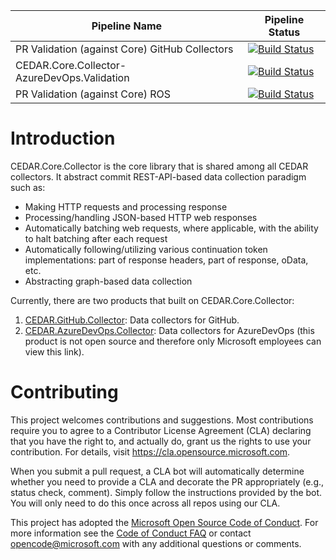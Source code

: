 | Pipeline Name | Pipeline Status |
| ------------- | --------------- |
| PR Validation (against Core) GitHub Collectors | [![Build Status](https://dev.azure.com/mseng/Domino/_apis/build/status/CloudMine/Pipelines/GitHub/Collectors/PR%20Validation%20(against%20Core)%20GitHub%20Collectors?repoName=microsoft%2FCEDAR.Core.Collector&branchName=main)](https://dev.azure.com/mseng/Domino/_build/latest?definitionId=13480&repoName=microsoft%2FCEDAR.Core.Collector&branchName=main) |
| CEDAR.Core.Collector-AzureDevOps.Validation | [![Build Status](https://dev.azure.com/mseng/Domino/_apis/build/status/CloudMine/Pipelines/Azure%20DevOps/Collectors/vModern/CEDAR.Core.Collector-AzureDevOps.Validation?repoName=microsoft%2FCEDAR.Core.Collector&branchName=main)](https://dev.azure.com/mseng/Domino/_build/latest?definitionId=13479&repoName=microsoft%2FCEDAR.Core.Collector&branchName=main) |
| PR Validation (against Core) ROS | [![Build Status](https://dev.azure.com/mseng/Domino/_apis/build/status/CloudMine/Pipelines/RecordOutputService/PR%20Validation%20(against%20Core)%20ROS?repoName=microsoft%2FCEDAR.Core.Collector&branchName=main)](https://dev.azure.com/mseng/Domino/_build/latest?definitionId=13481&repoName=microsoft%2FCEDAR.Core.Collector&branchName=main)|

# Introduction

CEDAR.Core.Collector is the core library that is shared among all CEDAR collectors. It abstract commit REST-API-based data collection paradigm such as:
* Making HTTP requests and processing response
* Processing/handling JSON-based HTTP web responses
* Automatically batching web requests, where applicable, with the ability to halt batching after each request
* Automatically following/utilizing various continuation token implementations: part of response headers, part of response, oData, etc.
* Abstracting graph-based data collection

Currently, there are two products that built on CEDAR.Core.Collector:
1. [CEDAR.GitHub.Collector](https://github.com/microsoft/CEDAR.GitHub.Collector): Data collectors for GitHub.
2. [CEDAR.AzureDevOps.Collector](https://dev.azure.com/mseng/Domino/_git/CloudMine): Data collectors for AzureDevOps (this product is not open source and therefore only Microsoft employees can view this link).

# Contributing

This project welcomes contributions and suggestions.  Most contributions require you to agree to a
Contributor License Agreement (CLA) declaring that you have the right to, and actually do, grant us
the rights to use your contribution. For details, visit https://cla.opensource.microsoft.com.

When you submit a pull request, a CLA bot will automatically determine whether you need to provide
a CLA and decorate the PR appropriately (e.g., status check, comment). Simply follow the instructions
provided by the bot. You will only need to do this once across all repos using our CLA.

This project has adopted the [Microsoft Open Source Code of Conduct](https://opensource.microsoft.com/codeofconduct/).
For more information see the [Code of Conduct FAQ](https://opensource.microsoft.com/codeofconduct/faq/) or
contact [opencode@microsoft.com](mailto:opencode@microsoft.com) with any additional questions or comments.
